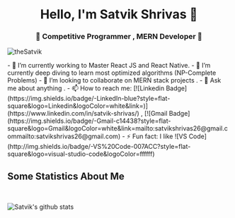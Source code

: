 <h1 align="center"> Hello, I'm Satvik Shrivas 👋</h1>
<h3 align="center">🚀 Competitive Programmer , MERN Developer 🚀</h3>
<p align="left"> <img src="https://komarev.com/ghpvc/?username=theSatvik" alt="theSatvik" /> </p>
- 🔭 I’m currently working to Master React JS and React Native.   
- 🌱 I’m currently deep diving to learn most optimized algorithms (NP-Complete Problems)
- 👯 I’m looking to collaborate on MERN stack projects . 
- 💬 Ask me about anything . 
- 📫 How to reach me:
[![Linkedin Badge](https://img.shields.io/badge/-LinkedIn-blue?style=flat-square&logo=Linkedin&logoColor=white&link=)](https://www.linkedin.com/in/satvik-shrivas/) 
, [![Gmail Badge](https://img.shields.io/badge/-Gmail-c14438?style=flat-square&logo=Gmail&logoColor=white&link=mailto:satvikshrivas26@gmail.commailto:satvikshrivas26@gmail.com)
- ⚡ Fun fact: I like ![VS Code](http://img.shields.io/badge/-VS%20Code-007ACC?style=flat-square&logo=visual-studio-code&logoColor=ffffff)

## Some Statistics About Me
<br>

![Satvik's github stats](https://github-readme-stats.vercel.app/api?username=theSatvik&&show_icons=true&title_color=ffffff&icon_color=bb2acf&text_color=daf7dc&bg_color=151515)<br>


